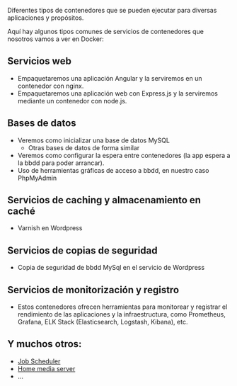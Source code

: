 
Diferentes tipos de contenedores que se pueden ejecutar para diversas aplicaciones y propósitos. 

Aquí hay algunos tipos comunes de servicios de contenedores que nosotros vamos a ver en Docker:

## Servicios web 

- Empaquetaremos una aplicación Angular y la serviremos en un contenedor con nginx. 
- Empaquetaremos una aplicación web con Express.js y la serviremos mediante un contenedor con node.js.
    
## Bases de datos

- Veremos como inicializar una base de datos MySQL
	- Otras bases de datos de forma similar
- Veremos como configurar la espera entre contenedores (la app espera a la bbdd para poder arrancar).
- Uso de herramientas gráficas de acceso a bbdd, en nuestro caso PhpMyAdmin
    
## Servicios de caching y almacenamiento en caché
    
- Varnish en Wordpress
    
## Servicios de copias de seguridad

- Copia de seguridad de bbdd MySql en el servicio de Wordpress
    
## Servicios de monitorización y registro 

- Estos contenedores ofrecen herramientas para monitorear y registrar el rendimiento de las aplicaciones y la infraestructura, como Prometheus, Grafana, ELK Stack (Elasticsearch, Logstash, Kibana), etc.
    

## Y muchos otros:

- [Job Scheduler](https://hub.docker.com/r/mcuadros/ofelia)
- [Home media server](https://github.com/ghostserverd/mediaserver-docker)
- ...
    

